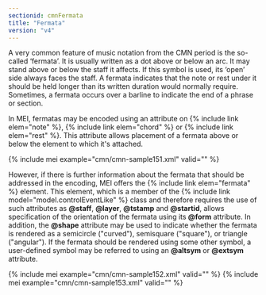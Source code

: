 ```yaml
---
sectionid: cmnFermata
title: "Fermata"
version: "v4"
---
```


A very common feature of music notation from the CMN period is the so-called ‘fermata’. It is usually written as a dot above or below an arc. It may stand above or below the staff it affects. If this symbol is used, its ‘open’ side always faces the staff. A fermata indicates that the note or rest under it should be held longer than its written duration would normally require. Sometimes, a fermata occurs over a barline to indicate the end of a phrase or section.

In MEI, fermatas may be encoded using an attribute on {% include link elem="note" %}, {% include link elem="chord" %} or {% include link elem="rest" %}. This attribute allows placement of a fermata above or below the element to which it's attached.

{% include mei example="cmn/cmn-sample151.xml" valid="" %}

However, if there is further information about the fermata that should be addressed in the encoding, MEI offers the {% include link elem="fermata" %} element. This element, which is a member of the {% include link model="model.controlEventLike" %} class and therefore requires the use of such attributes as **@staff**, **@layer**, **@tstamp** and **@startid**, allows specification of the orientation of the fermata using its **@form** attribute. In addition, the **@shape** attribute may be used to indicate whether the fermata is rendered as a semicircle ("curved"), semisquare ("square"), or triangle ("angular"). If the fermata should be rendered using some other symbol, a user-defined symbol may be referred to using an **@altsym** or **@extsym** attribute.

{% include mei example="cmn/cmn-sample152.xml" valid="" %}
{% include mei example="cmn/cmn-sample153.xml" valid="" %}
